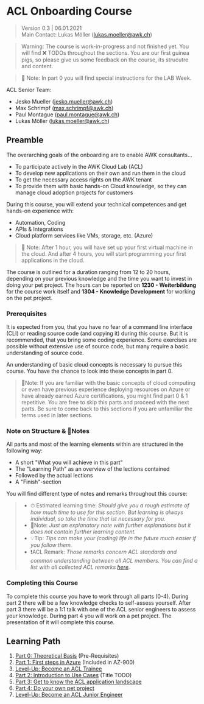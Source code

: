 # ACL Onboarding Course

> Version 0.3 | 06.01.2021 \
> Main Contact: Lukas Möller (lukas.moeller@awk.ch)

> Warning: The course is work-in-progress and not finished yet. You will find ❌ TODOs throughout the sections. You are our first guinea pigs, so please give us some feedback on the course, its strucutre and content.

> 📑 Note: In part 0 you will find special instructions for the LAB Week.

ACL Senior Team:

* Jesko Mueller (jesko.mueller@awk.ch)
* Max Schrimpf (max.schrimpf@awk.ch)
* Paul Montague (paul.montague@awk.ch)
* Lukas Möller (lukas.moeller@awk.ch)

## Preamble

The overarching goals of the onboarding are to enable AWK consultants...

* To participate actively in the AWK Cloud Lab (ACL)
* To develop new applications on their own and run them in the cloud
* To get the necessary access rights on the AWK tenant
* To provide them with basic hands-on Cloud knowledge, so they can manage cloud adoption projects for customers

During this course, you will extend your technical competences and get hands-on experience with:

* Automation, Coding
* APIs & Integrations
* Cloud platform services like VMs, storage, etc. (Azure)

> 📑 Note: After 1 hour, you will have set up your first virtual machine in the cloud. And after 4 hours, you will start programming your first applications in the cloud.

The course is outlined for a duration ranging from 12 to 20 hours, depending on your previous knowledge and the time you want to invest in doing your pet project.
The hours can be reported on **1230 - Weiterbildung** for the course work itself and **1304 - Knowledge Development** for working on the pet project.

### Prerequisites

It is expected from you, that you have no fear of a command line interface (CLI) or reading source code (and copying it) during this course. But it is recommended, that you bring some coding experience. Some exercises are possible without extensive use of source code, but many require a basic understanding of source code.

An understanding of basic cloud concepts is necessary to pursue this course. You have the chance to look into these concepts in part 0.

> 📑Note: If you are familiar with the basic concepts of cloud computing or even have previous experience deploying resources on Azure or have already earned Azure certifications, you might find part 0 & 1 repetitive. You are free to skip this parts and proceed with the next parts. Be sure to come back to this sections if you are unfamiliar the terms used in later sections.

### Note on Structure & 📑Notes

All parts and most of the learning elements within are structured in the following way:

* A short "What you will achieve in this part"
* The "Learning Path" as an overview of the lections contained
* Followed by the actual lections
* A "Finish"-section

You will find different type of notes and remarks throughout this course:

>* ⏱ Estimated learning time: *Should give you a rough estimate of how much time to use for this section. But learning is always individual, so take the time that ist necessary for you.*
>* 📑Note: *Just an explanatory note with further explanations but it does not contain further learning content.*
>* 💡Tip: *Tips can make your (coding) life in the future much easier if you follow them.*
>* ❗ACL Remark: *Those remarks concern ACL standards and common understanding between all ACL members. You can find a list with all collected ACL remarks [here](part-2-use-cases/mandatory/ACLremarks.md).*

### Completing this Course

To complete this course you have to work through all parts (0-4).
During part 2 there will be a few knowledge checks to self-assess yourself.
After part 3 there will be a 1:1 talk with one of the ACL senior engineers to assess your knowledge.
During part 4 you will work on a pet project.
The presentation of it will complete this course.

## Learning Path

1. [Part 0: Theoretical Basis](part-0-theory/main.md) (Pre-Requisites)
2. [Part 1: First steps in Azure](part-1-sandbox/main.md) (Included in AZ-900)
3. [Level-Up: Become an ACL Trainee](part-1-sandbox/trainee.md)
4. [Part 2: Introduction to Use Cases](part-2-use-cases/main.md) (Title TODO)
5. [Part 3: Get to know the ACL application landscape](part-3-awk-applications/main.md)
6. [Part 4: Do your own pet project](part-4-pet-project/main.md)
7. [Level-Up: Become an ACL Junior Engineer](part-4-pet-project/engineer.md)
